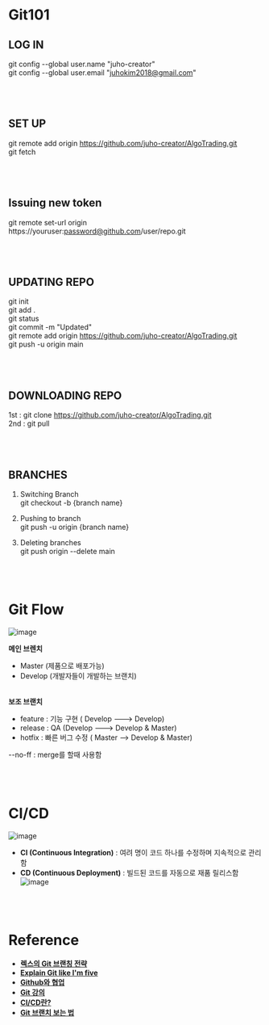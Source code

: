 # Git101

## LOG IN
git config --global user.name "juho-creator"</br>
git config --global user.email "juhokim2018@gmail.com"
</br></br></br></br>




## SET UP
git remote add origin https://github.com/juho-creator/AlgoTrading.git</br>
git fetch
</br></br></br></br>

## Issuing new token
git remote set-url origin https://youruser:password@github.com/user/repo.git
</br></br></br></br>


## UPDATING REPO
git init</br>
git add . </br>
git status</br>
git commit -m "Updated"</br>
git remote add origin  https://github.com/juho-creator/AlgoTrading.git</br>
git push -u origin main
</br></br></br></br>





## DOWNLOADING REPO
1st : git clone https://github.com/juho-creator/AlgoTrading.git</br>
2nd : git pull
</br></br></br></br>




## BRANCHES
1. Switching Branch</br>
git checkout -b {branch name}</br>

2. Pushing to branch</br>
git push -u origin {branch name}		</br>


3. Deleting branches</br>
git push origin --delete main 
</br></br></br></br>


# Git Flow 
![image](https://github.com/juho-creator/git101/assets/72856990/f97ddfbb-6387-4f37-bea0-ecdbe068352d)

**메인 브렌치**
- Master (제품으로 배포가능)
- Develop (개발자들이 개발하는 브랜치)
</br></br>


**보조 브랜치**
- feature : 기능 구현 ( Develop ---> Develop)
- release :  QA (Develop ---> Develop  & Master)
- hotfix : 빠른 버그 수정 ( Master --> Develop & Master)

--no-ff : merge를 할때 사용함
</br></br></br></br>


# CI/CD
![image](https://github.com/juho-creator/git101/assets/72856990/c0668ed5-3bbd-483c-ae9c-65f9ab011e6d)

- **CI (Continuous Integration)** : 여려 명이 코드 하나를 수정하며 지속적으로 관리함 
- **CD (Continuous Deployment)** : 빌드된 코드를 자동으로 재품 릴리스함
![image](https://github.com/juho-creator/git101/assets/72856990/d591228c-8a4d-4f18-be17-d2fb25903a60)
</br></br></br></br>



# Reference
- [**렉스의 Git 브랜칭 전략**
](https://www.youtube.com/watch?v=wtsr5keXUyE)
- [**Explain Git like I'm five**](https://www.youtube.com/watch?v=YFNQwo7iTNc)
- [**Github와 협업**](https://www.youtube.com/watch?v=3doDm--wuJE)
- [**Git 강의**](https://www.youtube.com/watch?v=hFJZwOfme6w&list=PLuHgQVnccGMA8iwZwrGyNXCGy2LAAsTXk&index=2)
- [**CI/CD란?**](https://www.youtube.com/watch?v=sIPU_VkrguI)
- [**Git 브랜치 보는 법**](https://www.youtube.com/watch?v=PHkdwAL6NQY) 

